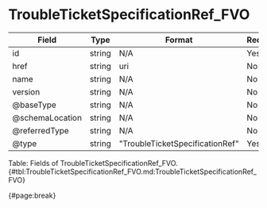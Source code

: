 <!--
    ATTENTION: This file was generated via gradle!
               Do NOT manually edit this file! Any such changes will be overwritten!
-->

# TroubleTicketSpecificationRef_FVO

| Field | Type | Format | Required |
| ------- | ------- | ------- | --- |
| id | string | N/A | Yes |
| href | string | uri | No |
| name | string | N/A | No |
| version | string | N/A | No |
| @baseType | string | N/A | No |
| @schemaLocation | string | N/A | No |
| @referredType | string | N/A | No |
| @type | string | "TroubleTicketSpecificationRef" | Yes |

Table: Fields of TroubleTicketSpecificationRef_FVO. {#tbl:TroubleTicketSpecificationRef_FVO.md:TroubleTicketSpecificationRef_FVO}

{#page:break}
